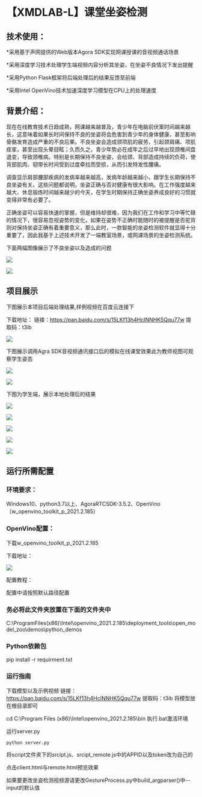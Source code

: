 # 【XMDLAB-L】课堂坐姿检测

## 技术使用：

*采用基于声网提供的Web版本Agora SDK实现网课授课的音视频通话场景

*采用深度学习技术处理学生端视频内容分析其坐姿，在坐姿不良情况下发出提醒

*采用Python Flask框架将后端处理后的结果反馈至前端

*采用Intel OpenVino技术加速深度学习模型在CPU上的处理速度

## 背景介绍：

​		现在在线教育技术日趋成熟，网课越来越普及，青少年在电脑前伏案时间越来越长，这意味着如果长时间保持不良的坐姿将会危害到青少年的身体健康，甚至影响骨骼发育造成严重的不良后果。不良坐姿会造成颈项肌的疲劳，引起颈肩痛、项肌痉挛，甚至出现头晕目眩；久而久之，青少年势必在成年之后过早地出现颈椎间盘退变，导致颈椎病。特别是长期保持不良坐姿，会给颈、背部造成持续的负荷，使背部肌肉、韧带长时间受到过度牵拉而受损，从而引发特发性腰痛。

​		调查显示肩部腰部疾病的发病率越来越高，发病年龄越来越小，跟学生长期保持不良坐姿有关。这些问题都说明，坐姿正确与否对健康有很大影响。在工作强度越来越大、休息锻炼时间越来越少的今天，在学生时期保持正确坐姿养成良好的习惯就变得非常有必要了。

​		正确坐姿可以容易快速的掌握，但是维持却很难，因为我们在工作和学习中等忙碌的情况下，很容易忽视姿势的变化，如果在姿势不正确时能随时的被提醒是否驼背则对保持坐姿正确有着重要意义，那么此时，一款智能的坐姿检测软件就显得十分重要了，因此我基于上述技术开发了一端教室场景，或网课场景的坐姿检测系统。

下面两幅图像展示了不良坐姿以及造成的问题

![](img/1.png)

![](img/2.png)

## 项目展示		

下图展示本项目后端处理结果,样例视频在百度云连接下

下载地址：
链接：https://pan.baidu.com/s/15LKf13h4HcINNHK5Qqu77w 
提取码：t3ib 

![](img/3.png)

下图展示调用Agra SDK音视频通讯接口后的模拟在线课堂效果此为教师视图可观察学生姿态

![](img/run5.png)

![](img/run6.png)

下图为学生端，展示本地处理后的结果

![](img/run7.png)

![](img/run1.png)

![](img/run2.png)

![](img/run3.png)

![](img/run4.png)

## 运行所需配置

### 环境要求：

Windows10、python3.7以上、AgoraRTCSDK-3.5.2、OpenVino（w_openvino_toolkit_p_2021.2.185）

### OpenVino配置：

下载w_openvino_toolkit_p_2021.2.185

下载地址：[](https://software.intel.com/content/www/us/en/develop/tools/openvino-toolkit/download.html?operatingsystem=windowfpga&distributions=webdownload&options=offline)

![](img/4.png)

配置教程：[](https://blog.csdn.net/fbj_bai/article/details/105686234)

配置中请按照默认路径配置

### 务必将此文件夹放置在下面的文件夹中

C:\ProgramFiles(x86)\Intel\openvino_2021.2.185\deployment_tools\open_model_zoo\demos\python_demos

### Python依赖包

pip install -r requirment.txt

### 运行指南
下载模型以及示例视频
链接：https://pan.baidu.com/s/15LKf13h4HcINNHK5Qqu77w 
提取码：t3ib 
将模型放在根目录即可

cd C:\Program Files (x86)\Intel\openvino_2021.2.185\bin 执行.bat激活环境

运行server.py

`python server.py`

将script文件夹下的srcipt.js、srcipt_remote.js中的APPID以及token改为自己的

点击client.html与remote.html预览效果

如果要更改坐姿检测视频源请更改GestureProcess.py中build_argparser()中--input的默认值
